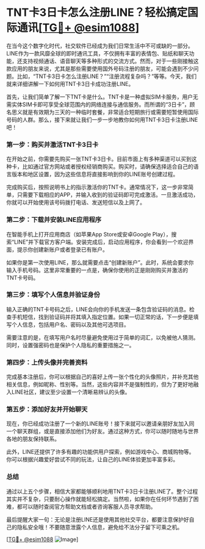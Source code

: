 # TNT卡3日卡怎么注册LINE？轻松搞定国际通讯[[TG💪+ @esim1088](https://t.me/s/esim1088)]

在当今这个数字化时代，社交软件已经成为我们日常生活中不可或缺的一部分。LINE作为一款风靡全球的即时通讯工具，不仅拥有丰富的表情包、贴纸和聊天功能，还支持视频通话、语音聊天等多种形式的交流方式。然而，对于一些刚接触这款应用的朋友来说，尤其是那些需要使用国外号码注册的朋友，可能会遇到不少问题。比如，“TNT卡3日卡怎么注册LINE？”“注册流程复杂吗？”等等。今天，我们就来详细讲解一下如何用TNT卡3日卡成功注册LINE。

首先，让我们简单了解一下TNT卡是什么。TNT卡是一种虚拟SIM卡服务，用户无需实体SIM卡即可享受全球范围内的网络连接与通信服务。而所谓的“3日卡”，顾名思义就是有效期为三天的一种临时套餐，非常适合短期旅行或需要短暂使用国际号码的人群。那么，接下来就让我们一步一步地教你如何用TNT卡3日卡注册LINE吧！

### **第一步：购买并激活TNT卡3日卡**
在开始之前，你需要先购买一张TNT卡3日卡。目前市面上有多种渠道可以买到这种卡，比如通过官方网站或者授权经销商购买。购买时，请确保选择适合自己的语言版本和地区设置，因为这些信息将直接影响到你的LINE账号创建过程。

完成购买后，按照说明书上的指示激活你的TNT卡。通常情况下，这一步非常简单，只需要下载相应的APP，并输入收到的验证码即可完成激活。一旦激活成功，你就可以开始使用该号码拨打电话、发送短信以及上网了。

### **第二步：下载并安装LINE应用程序**
在智能手机上打开应用商店（如苹果App Store或安卓Google Play），搜索“LINE”并下载官方客户端。安装完成后，启动应用程序，你会看到一个欢迎界面，提示你创建新账户或者登录已有账户。

如果你是第一次使用LINE，那么就需要点击“创建新账户”。此时，系统会要求你输入手机号码。这里非常重要的一点是，确保你使用的正是刚刚购买并激活的TNT卡号码。

### **第三步：填写个人信息并验证身份**
输入正确的TNT卡号码之后，LINE会向你的手机发送一条包含验证码的消息。检查手机短信，找到验证码并将其填入指定位置。如果一切正常的话，下一步便是填写个人信息，包括用户名、密码以及其他可选项目。

需要注意的是，在填写用户名时尽量避免使用过于简单的词汇，以免被他人猜测。同时，设置强密码也是保护个人隐私的重要措施之一。

### **第四步：上传头像并完善资料**
完成基本注册后，你可以根据自己的喜好上传一张个性化的头像照片，并补充其他相关信息，例如昵称、性别等。当然，这些内容并不是强制性的，但为了更好地融入LINE社区，建议至少设置一个清晰易辨认的头像。

### **第五步：添加好友并开始聊天**
现在，你已经成功注册了一个新的LINE账号！接下来就可以邀请亲朋好友加入同一个聊天群组，或是直接添加他们为好友。通过这种方式，你可以随时随地与世界各地的朋友保持联系。

此外，LINE还提供了许多有趣的功能供用户探索，例如游戏中心、商城购物等。你可以根据兴趣爱好尝试不同的玩法，让自己的LINE体验更加丰富多彩。

### **总结**
通过以上五个步骤，相信大家都能够顺利地用TNT卡3日卡注册LINE了。整个过程其实并不复杂，只要耐心操作就能轻松搞定。当然啦，如果你在任何环节遇到了困难，都可以随时查阅官方帮助文档或者咨询客服人员寻求帮助。

最后提醒大家一句：无论是注册LINE还是使用其他社交平台，都要注意保护好自己的隐私安全哦！不要随意泄露个人信息，避免给不法分子留下可乘之机。

[[TG💪+ @esim1088](https://t.me/s/esim1088) ![Image](https://i.postimg.cc/4NQfJmqS/Snipaste-2025-05-13-00-14-12.png)]